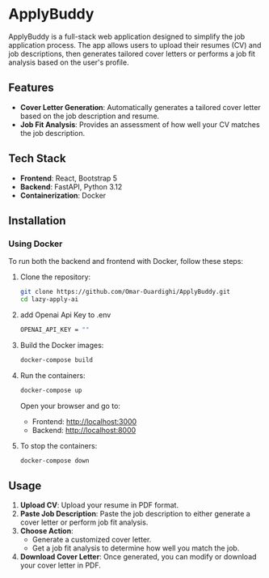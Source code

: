 # ApplyBuddy


ApplyBuddy is a full-stack web application designed to simplify the job application process. The app allows users to upload their resumes (CV) and job descriptions, then generates tailored cover letters or performs a job fit analysis based on the user's profile.

## Features

- **Cover Letter Generation**: Automatically generates a tailored cover letter based on the job description and resume.
- **Job Fit Analysis**: Provides an assessment of how well your CV matches the job description.

## Tech Stack

- **Frontend**: React, Bootstrap 5
- **Backend**: FastAPI, Python 3.12
- **Containerization**: Docker

## Installation
### Using Docker

To run both the backend and frontend with Docker, follow these steps:

1. Clone the repository:
    ```bash
    git clone https://github.com/Omar-Ouardighi/ApplyBuddy.git
    cd lazy-apply-ai
    ```
2. add Openai Api Key to .env
    ```bash
    OPENAI_API_KEY = ""
    ```
  
3. Build the Docker images:
    ```bash
    docker-compose build
    ```

4. Run the containers:
    ```bash
    docker-compose up
    ```
    Open your browser and go to:
    - Frontend: [http://localhost:3000](http://localhost:3000)
    - Backend: [http://localhost:8000](http://localhost:8000)

5. To stop the containers:
    ```bash
    docker-compose down
    ```

## Usage

1. **Upload CV**: Upload your resume in PDF format.
2. **Paste Job Description**: Paste the job description to either generate a cover letter or perform job fit analysis.
3. **Choose Action**:
    - Generate a customized cover letter.
    - Get a job fit analysis to determine how well you match the job.
4. **Download Cover Letter**: Once generated, you can modify or download your cover letter in PDF.